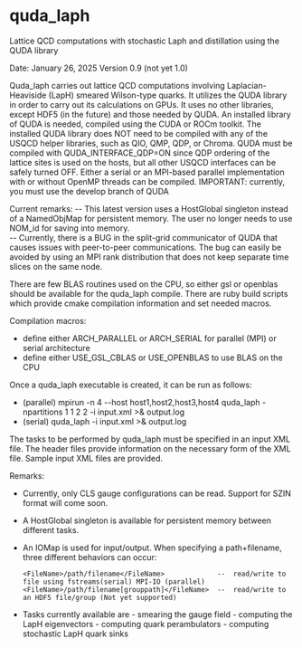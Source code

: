 # quda_laph
Lattice QCD computations with stochastic Laph and distillation using the QUDA library 

Date: January 26, 2025
Version 0.9  (not yet 1.0)

Quda_laph carries out lattice QCD computations involving Laplacian-Heaviside (LapH) smeared
Wilson-type quarks.  It utilizes the QUDA library in order to carry out its calculations on GPUs.
It uses no other libraries, except HDF5 (in the future) and those needed by QUDA.
An installed library of QUDA is needed, compiled using the CUDA or ROCm toolkit.
The installed QUDA library does NOT need to be compiled with any of the USQCD helper libraries, 
such as QIO, QMP, QDP, or Chroma.  QUDA must be compiled with QUDA_INTERFACE_QDP=ON since QDP
ordering of the lattice sites is used on the hosts, but all other USQCD interfaces can be 
safely turned OFF. Either a serial or an MPI-based parallel implementation with or without 
OpenMP threads can be compiled.
IMPORTANT:  currently, you must use the develop branch of QUDA

Current remarks:
  -- This latest version uses a HostGlobal singleton instead of a NamedObjMap for
     persistent memory.  The user no longer needs to use  NOM_id for saving into
     memory.  
  -- Currently, there is a BUG in the split-grid communicator of QUDA that causes
     issues with peer-to-peer communications.  The bug can easily be avoided by using
     an MPI rank distribution that does not keep separate time slices on the same node.

There are few BLAS routines used on the CPU, so either gsl or openblas should be available
for the quda_laph compile.  There are ruby build scripts which provide cmake compilation
information and set needed macros.

Compilation macros:

- define either ARCH_PARALLEL or ARCH_SERIAL for parallel (MPI) or serial architecture
- define either USE_GSL_CBLAS or USE_OPENBLAS to use BLAS on the CPU

Once a quda_laph executable is created, it can be run as follows:

- (parallel)  mpirun -n 4 --host host1,host2,host3,host4  quda_laph  -npartitions 1 1 2 2 -i input.xml >& output.log
- (serial)    quda_laph -i input.xml >& output.log

The tasks to be performed by quda_laph must be specified in an input XML file.  The header
files provide information on the necessary form of the XML file.  Sample input XML files
are provided.

Remarks:

- Currently, only CLS gauge configurations can be read.  Support for SZIN format will come soon.

- A HostGlobal singleton is available for persistent memory between different tasks.

- An IOMap is used for input/output.  When specifying a path+filename, three different behaviors can occur:

      <FileName>/path/filename</FileName>             --  read/write to file using fstreams(serial) MPI-IO (parallel)
      <FileName>/path/filename[grouppath]</FileName>  --  read/write to an HDF5 file/group (Not yet supported)

- Tasks currently available are 
      - smearing the gauge field
      - computing the LapH eigenvectors 
      - computing quark perambulators
      - computing stochastic LapH quark sinks
